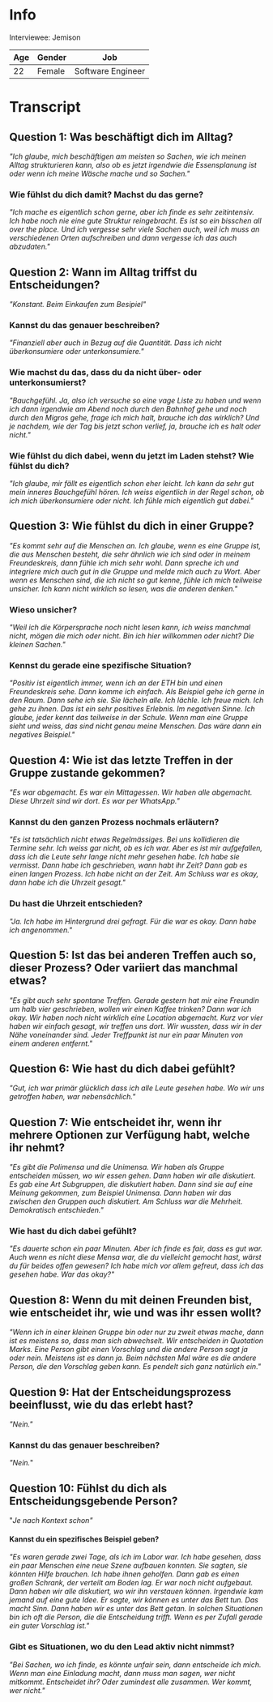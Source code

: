 # Info
Interviewee: Jemison

| Age   | Gender | Job    |
| ----- | ------ | ------- |
| 22  | Female    | Software Engineer    |

# Transcript
## Question 1: Was beschäftigt dich im Alltag?
*"Ich glaube, mich beschäftigen am meisten so Sachen, wie ich meinen Alltag strukturieren kann, also ob es jetzt irgendwie die Essensplanung ist oder wenn ich meine Wäsche mache und so Sachen."*

### Wie fühlst du dich damit? Machst du das gerne?
*"Ich mache es eigentlich schon gerne, aber ich finde es sehr zeitintensiv. Ich habe noch nie eine gute Struktur reingebracht. Es ist so ein bisschen all over the place. Und ich vergesse sehr viele Sachen auch, weil ich muss an verschiedenen Orten aufschreiben und dann vergesse ich das auch abzudaten."*

## Question 2: Wann im Alltag triffst du Entscheidungen?
*"Konstant. Beim Einkaufen zum Besipiel"*

### Kannst du das genauer beschreiben?
*"Finanziell aber auch in Bezug auf die Quantität. Dass ich nicht überkonsumiere oder unterkonsumiere."*

### Wie machst du das, dass du da nicht über- oder unterkonsumierst?
*"Bauchgefühl. Ja, also ich versuche so eine vage Liste zu haben und wenn ich dann irgendwie am Abend noch durch den Bahnhof gehe und noch durch den Migros gehe, frage ich mich halt, brauche ich das wirklich? Und je nachdem, wie der Tag bis jetzt schon verlief, ja, brauche ich es halt oder nicht."*

### Wie fühlst du dich dabei, wenn du jetzt im Laden stehst? Wie fühlst du dich?
*"Ich glaube, mir fällt es eigentlich schon eher leicht. Ich kann da sehr gut mein inneres Bauchgefühl hören. Ich weiss eigentlich in der Regel schon, ob ich mich überkonsumiere oder nicht. Ich fühle mich eigentlich gut dabei."*

## Question 3: Wie fühlst du dich in einer Gruppe?
*"Es kommt sehr auf die Menschen an. Ich glaube, wenn es eine Gruppe ist, die aus Menschen besteht, die sehr ähnlich wie ich sind oder in meinem Freundeskreis, dann fühle ich mich sehr wohl. Dann spreche ich und integriere mich auch gut in die Gruppe und melde mich auch zu Wort. Aber wenn es Menschen sind, die ich nicht so gut kenne, fühle ich mich teilweise unsicher. Ich kann nicht wirklich so lesen, was die anderen denken."*

### Wieso unsicher?
*"Weil ich die Körpersprache noch nicht lesen kann, ich weiss manchmal nicht, mögen die mich oder nicht. Bin ich hier willkommen oder nicht? Die kleinen Sachen."*

### Kennst du gerade eine spezifische Situation?
*"Positiv ist eigentlich immer, wenn ich an der ETH bin und einen Freundeskreis sehe. Dann komme ich einfach. Als Beispiel gehe ich gerne in den Raum. Dann sehe ich sie. Sie lächeln alle. Ich lächle. Ich freue mich. Ich gehe zu ihnen. Das ist ein sehr positives Erlebnis. Im negativen Sinne. Ich glaube, jeder kennt das teilweise in der Schule. Wenn man eine Gruppe sieht und weiss, das sind nicht genau meine Menschen. Das wäre dann ein negatives Beispiel."*

## Question 4: Wie ist das letzte Treffen in der Gruppe zustande gekommen?
*"Es war abgemacht. Es war ein Mittagessen. Wir haben alle abgemacht. Diese Uhrzeit sind wir dort. Es war per WhatsApp."*

### Kannst du den ganzen Prozess nochmals erläutern?
*"Es ist tatsächlich nicht etwas Regelmässiges. Bei uns kollidieren die Termine sehr. Ich weiss gar nicht, ob es ich war. Aber es ist mir aufgefallen, dass ich die Leute sehr lange nicht mehr gesehen habe. Ich habe sie vermisst. Dann habe ich geschrieben, wann habt ihr Zeit? Dann gab es einen langen Prozess. Ich habe nicht an der Zeit. Am Schluss war es okay, dann habe ich die Uhrzeit gesagt."*

### Du hast die Uhrzeit entschieden?
*"Ja. Ich habe im Hintergrund drei gefragt. Für die war es okay. Dann habe ich angenommen."*

## Question 5: Ist das bei anderen Treffen auch so, dieser Prozess? Oder variiert das manchmal etwas?
*"Es gibt auch sehr spontane Treffen. Gerade gestern hat mir eine Freundin um halb vier geschrieben, wollen wir einen Kaffee trinken? Dann war ich okay. Wir haben noch nicht wirklich eine Location abgemacht. Kurz vor vier haben wir einfach gesagt, wir treffen uns dort. Wir wussten, dass wir in der Nähe voneinander sind. Jeder Treffpunkt ist nur ein paar Minuten von einem anderen entfernt."*

## Question 6: Wie hast du dich dabei gefühlt?
*"Gut, ich war primär glücklich dass ich alle Leute gesehen habe. Wo wir uns getroffen haben, war nebensächlich."*

## Question 7: Wie entscheidet ihr, wenn ihr mehrere Optionen zur Verfügung habt, welche ihr nehmt?
*"Es gibt die Polimensa und die Unimensa. Wir haben als Gruppe entscheiden müssen, wo wir essen gehen. Dann haben wir alle diskutiert. Es gab eine Art Subgruppen, die diskutiert haben. Dann sind sie auf eine Meinung gekommen, zum Beispiel Unimensa. Dann haben wir das zwischen den Gruppen auch diskutiert. Am Schluss war die Mehrheit. Demokratisch entschieden."*


### Wie hast du dich dabei gefühlt? 
*"Es dauerte schon ein paar Minuten. Aber ich finde es fair, dass es gut war. Auch wenn es nicht diese Mensa war, die du vielleicht gemocht hast, wärst du für beides offen gewesen? Ich habe mich vor allem gefreut, dass ich das gesehen habe. War das okay?"*

## Question 8: Wenn du mit deinen Freunden bist, wie entscheidet ihr, wie und was ihr essen wollt?
*"Wenn ich in einer kleinen Gruppe bin oder nur zu zweit etwas mache, dann ist es meistens so, dass man sich abwechselt. Wir entscheiden in Quotation Marks. Eine Person gibt einen Vorschlag und die andere Person sagt ja oder nein. Meistens ist es dann ja. Beim nächsten Mal wäre es die andere Person, die den Vorschlag geben kann. Es pendelt sich ganz natürlich ein."*

## Question 9: Hat der Entscheidungsprozess beeinflusst, wie du das erlebt hast?
*"Nein."*

### Kannst du das genauer beschreiben?
*"Nein.*"

## Question 10: Fühlst du dich als Entscheidungsgebende Person?
"*Je nach Kontext schon"*

#### Kannst du ein spezifisches Beispiel geben?
*"Es waren gerade zwei Tage, als ich im Labor war. Ich habe gesehen, dass ein paar Menschen eine neue Szene aufbauen konnten. Sie sagten, sie könnten Hilfe brauchen. Ich habe ihnen geholfen. Dann gab es einen großen Schrank, der verteilt am Boden lag. Er war noch nicht aufgebaut. Dann haben wir alle diskutiert, wo wir ihn verstauen können. Irgendwie kam jemand auf eine gute Idee. Er sagte, wir können es unter das Bett tun. Das macht Sinn. Dann haben wir es unter das Bett getan. In solchen Situationen bin ich oft die Person, die die Entscheidung trifft. Wenn es per Zufall gerade ein guter Vorschlag ist."*

### Gibt es Situationen, wo du den Lead aktiv nicht nimmst? 
*"Bei Sachen, wo ich finde, es könnte unfair sein, dann entscheide ich mich. Wenn man eine Einladung macht, dann muss man sagen, wer nicht mitkommt. Entscheidet ihr? Oder zumindest alle zusammen. Wer kommt, wer nicht."*

